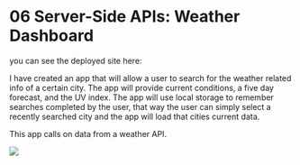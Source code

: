 # 06 Server-Side APIs: Weather Dashboard

you can see the deployed site here: 


I have created an app that will allow a user to search for the weather related info of a certain city. The app will provide current conditions, a five day forecast, and the UV index. The app will use local storage to remember searches completed by the user, that way the user can simply select a recently searched city and the app will load that cities current data. 


This app calls on data from a weather API. 

![](weather%20dashboard.jpeg)


